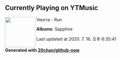 ## Currently Playing on YTMusic

[<img align="left" width="100" src="https://lh3.googleusercontent.com/Q9TRfepUbZcSuK5GORNwumR-5qP_EZ-TO7HKbXGOfBUWIRaDnb1k8xHENSGscoc-raRtJkN7KOUi7pUQpA">](https://music.youtube.com/channel/UCpLDY8cESJT8RnFKyYPr7pQ)

Veorra - Run

**Albums**: Sapphire

Last updated at 2020. 7. 16. 오후 6:35:41

#### Generated with [20chan/github-now](https://github.com/20chan/github-now)


<!--
**20chan/20chan** is a ✨ _special_ ✨ repository because its `README.md` (this file) appears on your GitHub profile.

Here are some ideas to get you started:

- 🔭 I’m currently working on ...
- 🌱 I’m currently learning ...
- 👯 I’m looking to collaborate on ...
- 🤔 I’m looking for help with ...
- 💬 Ask me about ...
- 📫 How to reach me: ...
- 😄 Pronouns: ...
- ⚡ Fun fact: ...
-->
